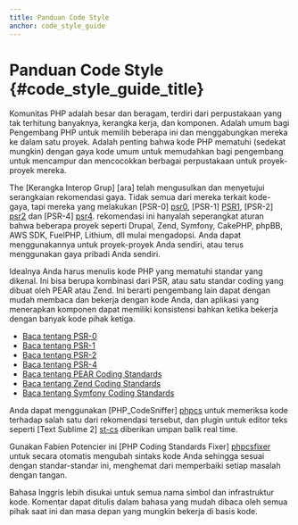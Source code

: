 ```yaml
---
title: Panduan Code Style
anchor: code_style_guide
---
```


# Panduan Code Style  {#code_style_guide_title}

Komunitas PHP adalah besar dan beragam, terdiri dari perpustakaan yang tak terhitung banyaknya, kerangka kerja, dan komponen. Adalah umum bagi
Pengembang PHP untuk memilih beberapa ini dan menggabungkan mereka ke dalam satu proyek. Adalah penting bahwa kode PHP mematuhi
(sedekat mungkin) dengan gaya kode umum untuk memudahkan bagi pengembang untuk mencampur dan mencocokkan berbagai perpustakaan untuk
proyek-proyek mereka.

The [Kerangka Interop Grup] [ara] telah mengusulkan dan menyetujui serangkaian rekomendasi gaya. Tidak semua dari mereka terkait
kode-gaya, tapi mereka yang melakukan [PSR-0] [psr0], [PSR-1] [PSR1], [PSR-2] [psr2] dan [PSR-4] [psr4]. rekomendasi ini
hanyalah seperangkat aturan bahwa beberapa proyek seperti Drupal, Zend, Symfony, CakePHP, phpBB, AWS SDK, FuelPHP, Lithium,
dll mulai mengadopsi. Anda dapat menggunakannya untuk proyek-proyek Anda sendiri, atau terus menggunakan gaya pribadi Anda sendiri.

Idealnya Anda harus menulis kode PHP yang mematuhi standar yang dikenal. Ini bisa berupa kombinasi dari PSR, atau satu
standar coding yang dibuat oleh PEAR atau Zend. Ini berarti pengembang lain dapat dengan mudah membaca dan bekerja dengan kode Anda,
dan aplikasi yang menerapkan komponen dapat memiliki konsistensi bahkan ketika bekerja dengan banyak kode pihak ketiga.

* [Baca tentang PSR-0][psr0]
* [Baca tentang PSR-1][psr1]
* [Baca tentang PSR-2][psr2]
* [Baca tentang PSR-4][psr4]
* [Baca tentang PEAR Coding Standards][pear-cs]
* [Baca tentang Zend Coding Standards][zend-cs]
* [Baca tentang Symfony Coding Standards][symfony-cs]

Anda dapat menggunakan [PHP_CodeSniffer] [phpcs] untuk memeriksa kode terhadap salah satu dari rekomendasi tersebut, dan plugin untuk editor teks seperti [Text Sublime 2] [st-cs] diberikan umpan balik real time.

Gunakan Fabien Potencier ini [PHP Coding Standards Fixer] [phpcsfixer] untuk secara otomatis mengubah sintaks kode Anda sehingga
sesuai dengan standar-standar ini, menghemat dari memperbaiki setiap masalah dengan tangan.

Bahasa Inggris lebih disukai untuk semua nama simbol dan infrastruktur kode. Komentar dapat ditulis dalam bahasa yang mudah dibaca
oleh semua pihak saat ini dan masa depan yang mungkin bekerja di basis kode.

[fig]: http://www.php-fig.org/
[psr0]: https://github.com/php-fig/fig-standards/blob/master/accepted/PSR-0.md
[psr1]: https://github.com/php-fig/fig-standards/blob/master/accepted/PSR-1-basic-coding-standard.md
[psr2]: https://github.com/php-fig/fig-standards/blob/master/accepted/PSR-2-coding-style-guide.md
[psr4]: https://github.com/php-fig/fig-standards/blob/master/accepted/PSR-4-autoloader.md
[pear-cs]: http://pear.php.net/manual/en/standards.php
[zend-cs]: http://framework.zend.com/wiki/display/ZFDEV2/Coding+Standards
[symfony-cs]: http://symfony.com/doc/current/contributing/code/standards.html
[phpcs]: http://pear.php.net/package/PHP_CodeSniffer/
[st-cs]: https://github.com/benmatselby/sublime-phpcs
[phpcsfixer]: http://cs.sensiolabs.org/
